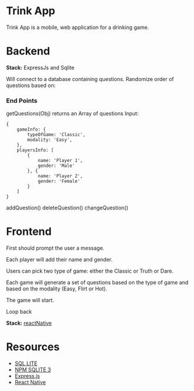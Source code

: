 # Trink App

Trink App is a mobile, web application for a drinking game.

# Backend

**Stack:** ExpressJs and Sqlite

Will connect to a database containing questions.
Randomize order of questions based on:

### End Points

getQuestions(Obj) returns an Array of questions
Input:
```
{
    gameInfo: {
        typeOfGame: 'Classic',
        modality: 'Easy',
    },
    playersInfo: [
        {
            name: 'Player 1',
            gender: 'Male'
        }, {
            name: 'Player 2',
            gender: 'Female'
        }
    ]
}
```

addQuestion()
deleteQuestion()
changeQuestion()

# Frontend
First should prompt the user a message.

Each player will add their name and gender.

Users can pick two type of game: either the Classic or Truth or Dare.

Each game will generate a set of questions based on the type of game and based on the modality (Easy, Flirt or Hot).

The game will start.

Loop back

**Stack:** [reactNative](https://reactnative.dev/)

# Resources
- [SQL LITE](https://www.sqlite.org/index.html)
- [NPM SQLITE 3](https://www.npmjs.com/package/sqlite3)
- [Express.js](https://expressjs.com/en/starter/generator.html)
- [React Native](https://reactnative.dev/)
